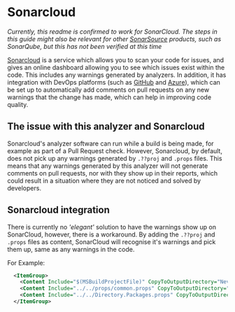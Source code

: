 # Sonarcloud

*Currently, this readme is confirmed to work for SonarCloud. The steps in this guide
might also be relevant for other [SonarSource](https://www.sonarsource.com) products,
such as SonarQube, but this has not been verified at this time*

[Sonarcloud](https://www.sonarsource.com/products/sonarcloud/) is a service which allows
you to scan your code for issues, and gives an online dashboard allowing you to see which
issues exist within the code. This includes any warnings generated by analyzers. In
addition, it has integration with DevOps platforms (such as [GitHub](https://github.com/)
and [Azure](https://dev.azure.com/)), which can be set up to automatically add comments
on pull requests on any new warnings that the change has made, which can help in improving
code quality.

## The issue with this analyzer and Sonarcloud

Sonarcloud's analyzer software can run while a build is being made, for example as part
of a Pull Request check. However, Sonarcloud, by default, does not pick up any warnings
generated by `.??proj` and `.props` files. This means that any warnings generated by this
 analyzer will not generate comments on pull requests, nor with they show up in their
reports, which could result in a situation where they are not noticed and solved by
developers.

## Sonarcloud integration
There is currently no *'elegant'* solution to have the warnings show up on SonarCloud,
however, there is a workaround. By adding the `.??proj` and `.props` files as content,
SonarCloud will recognise it's warnings and pick them up, same as any warnings in the
code.

For Example:
``` XML
  <ItemGroup>
    <Content Include="$(MSBuildProjectFile)" CopyToOutputDirectory="Never"/>
    <Content Include="../../props/common.props" CopyToOutputDirectory="Never" Link="Properties/common.props"/>
    <Content Include="../../Directory.Packages.props" CopyToOutputDirectory="Never" Link="Properties/Directory.Packages.props"/>
  </ItemGroup>
```